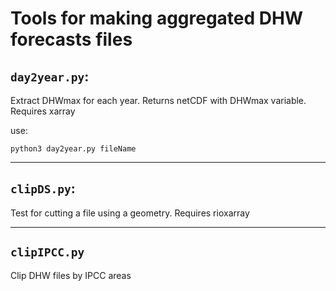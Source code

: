 # Tools for making aggregated DHW forecasts files

## `day2year.py`:  

Extract DHWmax for each year. Returns netCDF with DHWmax variable. Requires xarray

use: 

`python3 day2year.py fileName` 

---------------------


## `clipDS.py`:

Test for cutting a file using a geometry. Requires rioxarray


------------------------

## `clipIPCC.py`

Clip DHW files by IPCC areas


